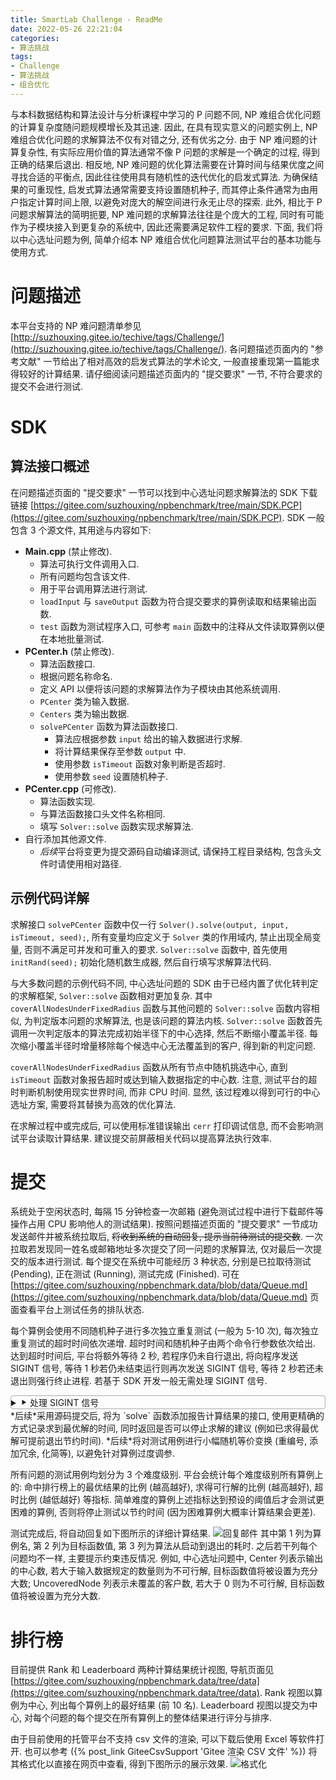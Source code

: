 ```yaml
---
title: SmartLab Challenge - ReadMe
date: 2022-05-26 22:21:04
categories:
- 算法挑战
tags:
- Challenge
- 算法挑战
- 组合优化
---
```


与本科数据结构和算法设计与分析课程中学习的 P 问题不同, NP 难组合优化问题的计算复杂度随问题规模增长及其迅速.
因此, 在具有现实意义的问题实例上, NP 难组合优化问题的求解算法不仅有对错之分, 还有优劣之分.
由于 NP 难问题的计算复杂性, 有实际应用价值的算法通常不像 P 问题的求解是一个确定的过程, 得到正确的结果后退出.
相反地, NP 难问题的优化算法需要在计算时间与结果优度之间寻找合适的平衡点, 因此往往使用具有随机性的迭代优化的启发式算法.
为确保结果的可重现性, 启发式算法通常需要支持设置随机种子, 而其停止条件通常为由用户指定计算时间上限, 以避免对庞大的解空间进行永无止尽的探索.
此外, 相比于 P 问题求解算法的简明扼要, NP 难问题的求解算法往往是个庞大的工程, 同时有可能作为子模块接入到更复杂的系统中, 因此还需要满足软件工程的要求.
下面, 我们将以中心选址问题为例, 简单介绍本 NP 难组合优化问题算法测试平台的基本功能与使用方式.



# 问题描述

本平台支持的 NP 难问题清单参见 [http://suzhouxing.gitee.io/techive/tags/Challenge/](http://suzhouxing.gitee.io/techive/tags/Challenge/).
各问题描述页面内的 "参考文献" 一节给出了相对高效的启发式算法的学术论文, 一般直接重现第一篇能求得较好的计算结果.
请仔细阅读问题描述页面内的 "提交要求" 一节, 不符合要求的提交不会进行测试.



# SDK

## 算法接口概述

在问题描述页面的 "提交要求" 一节可以找到中心选址问题求解算法的 SDK 下载链接 [https://gitee.com/suzhouxing/npbenchmark/tree/main/SDK.PCP](https://gitee.com/suzhouxing/npbenchmark/tree/main/SDK.PCP).
SDK 一般包含 3 个源文件, 其用途与内容如下:

- **Main.cpp** (禁止修改).
  - 算法可执行文件调用入口.
  - 所有问题均包含该文件.
  - 用于平台调用算法进行测试.
  - `loadInput` 与 `saveOutput` 函数为符合提交要求的算例读取和结果输出函数.
  - `test` 函数为测试程序入口, 可参考 `main` 函数中的注释从文件读取算例以便在本地批量测试.
- **PCenter.h** (禁止修改).
  - 算法函数接口.
  - 根据问题名称命名.
  - 定义 API 以便将该问题的求解算法作为子模块由其他系统调用.
  - `PCenter` 类为输入数据.
  - `Centers` 类为输出数据.
  - `solvePCenter` 函数为算法函数接口.
    - 算法应根据参数 `input` 给出的输入数据进行求解.
    - 将计算结果保存至参数 `output` 中.
    - 使用参数 `isTimeout` 函数对象判断是否超时.
    - 使用参数 `seed` 设置随机种子.
- **PCenter.cpp** (可修改).
  - 算法函数实现.
  - 与算法函数接口头文件名称相同.
  - 填写 `Solver::solve` 函数实现求解算法.
- 自行添加其他源文件.
  - *后续*平台将变更为提交源码自动编译测试, 请保持工程目录结构, 包含头文件时请使用相对路径.


## 示例代码详解

求解接口 `solvePCenter` 函数中仅一行 `Solver().solve(output, input, isTimeout, seed);`, 所有变量均应定义于 `Solver` 类的作用域内, 禁止出现全局变量, 否则不满足可并发和可重入的要求.
`Solver::solve` 函数中, 首先使用 `initRand(seed);` 初始化随机数生成器, 然后自行填写求解算法代码.

与大多数问题的示例代码不同, 中心选址问题的 SDK 由于已经内置了优化转判定的求解框架, `Solver::solve` 函数相对更加复杂.
其中 `coverAllNodesUnderFixedRadius` 函数与其他问题的 `Solver::solve` 函数内容相似, 为判定版本问题的求解算法, 也是该问题的算法内核.
`Solver::solve` 函数首先调用一次判定版本的算法完成初始半径下的中心选择, 然后不断缩小覆盖半径.
每次缩小覆盖半径时增量移除每个候选中心无法覆盖到的客户, 得到新的判定问题.

`coverAllNodesUnderFixedRadius` 函数从所有节点中随机挑选中心, 直到 `isTimeout` 函数对象报告超时或达到输入数据指定的中心数.
注意, 测试平台的超时判断机制使用现实世界时间, 而非 CPU 时间.
显然, 该过程难以得到可行的中心选址方案, 需要将其替换为高效的优化算法.

在求解过程中或完成后, 可以使用标准错误输出 `cerr` 打印调试信息, 而不会影响测试平台读取计算结果.
建议提交前屏蔽相关代码以提高算法执行效率.



# 提交

系统处于空闲状态时, 每隔 15 分钟检查一次邮箱 (避免测试过程中进行下载邮件等操作占用 CPU 影响他人的测试结果).
按照问题描述页面的 "提交要求" 一节成功发送邮件并被系统拉取后, ~~将收到系统的自动回复, 提示当前待测试的提交数~~.
一次拉取若发现同一姓名或邮箱地址多次提交了同一问题的求解算法, 仅对最后一次提交的版本进行测试.
每个提交在系统中可能经历 3 种状态, 分别是已拉取待测试 (Pending), 正在测试 (Running), 测试完成 (Finished).
可在 [https://gitee.com/suzhouxing/npbenchmark.data/blob/data/Queue.md](https://gitee.com/suzhouxing/npbenchmark.data/blob/data/Queue.md) 页面查看平台上测试任务的排队状态.

每个算例会使用不同随机种子进行多次独立重复测试 (一般为 5-10 次), 每次独立重复测试的超时时间依次递增.
超时时间和随机种子由两个命令行参数依次给出.
达到超时时间后, 平台将额外等待 2 秒, 若程序仍未自行退出, 将向程序发送 SIGINT 信号, 等待 1 秒若仍未结束运行则再次发送 SIGINT 信号, 等待 2 秒若还未退出则强行终止进程.
若基于 SDK 开发一般无需处理 SIGINT 信号.
<details style="border: 1px solid #aaa; border-radius: 4px;"><summary>⯈ 处理 SIGINT 信号</summary>
如确实有需要, 可参考如下代码设置中断信号的响应函数, 以便在收到信号时保存解或设置结束求解的标记位.
由于相关接口属于 C 语言标准库, 不支持闭包, 必须使用全局变量, 不满足提交要求, 因此强烈建议不使用该机制.
此外, 收到信号时保存解可能出现数据竞争 (https://www.gnu.org/software/libc/manual/html_node/Non_002datomic-Example.html), 必须对解向量的读写加锁, 反而开销更大.
若采用设置标记位的方案, 仍需在主循环中反复检查标记位, 其开销与判断计时器超时相比没有显著优势.
```cpp
#include <csignal>
#include <cstdlib>
void signalHandler(int) {
    // save solution or set stopping flag.
    exit(0);
}
int main(int argc, char* argv[]) {
    signal(SIGINT, signalHandler);
    return 0;
}
```
</details>
*后续*采用源码提交后, 将为 `solve` 函数添加报告计算结果的接口, 使用更精确的方式记录求到最优解的时间, 同时返回是否可以停止求解的建议 (例如已求得最优解可提前退出节约时间).
*后续*将对测试用例进行小幅随机等价变换 (重编号, 添加冗余, 化简等), 以避免针对算例过度调参.

所有问题的测试用例均划分为 3 个难度级别.
平台会统计每个难度级别所有算例上的: 命中排行榜上的最优结果的比例 (越高越好), 求得可行解的比例 (越高越好), 超时比例 (越低越好) 等指标.
简单难度的算例上述指标达到预设的阈值后才会测试更困难的算例, 否则将停止测试以节约时间 (因为困难算例大概率计算结果会更差).

测试完成后, 将自动回复如下图所示的详细计算结果.
![回复邮件](Reply.png)
其中第 1 列为算例名, 第 2 列为目标函数值, 第 3 列为算法从启动到退出的耗时.
之后若干列每个问题均不一样, 主要提示约束违反情况.
例如, 中心选址问题中, Center 列表示输出的中心数, 若大于输入数据规定的数量则为不可行解, 目标函数值将被设置为充分大数;
UncoveredNode 列表示未覆盖的客户数, 若大于 0 则为不可行解, 目标函数值将被设置为充分大数.



# 排行榜

目前提供 Rank 和 Leaderboard 两种计算结果统计视图, 导航页面见 [https://gitee.com/suzhouxing/npbenchmark.data/tree/data](https://gitee.com/suzhouxing/npbenchmark.data/tree/data).
Rank 视图以算例为中心, 列出每个算例上的最好结果 (前 10 名).
Leaderboard 视图以提交为中心, 对每个问题的每个提交在所有算例上的整体结果进行评分与排序.

由于目前使用的托管平台不支持 csv 文件的渲染, 可以下载后使用 Excel 等软件打开.
也可以参考 ({% post_link GiteeCsvSupport 'Gitee 渲染 CSV 文件' %}) 将其格式化以直接在网页中查看, 得到下图所示的展示效果.
![格式化](Table.png)
